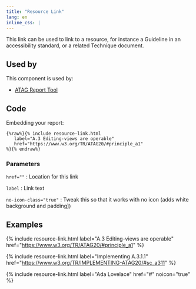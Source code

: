 ```yaml
---
title: "Resource Link"
lang: en
inline_css: |
---
```


This link can be used to link to a resource, for instance a Guideline in an accessibility standard, or a related Technique document.

## Used by

This component is used by:

* [ATAG Report Tool](https://w3.org/WAI/atag/report-tool)

## Code

Embedding your report:

```liquid
{%raw%}{% include resource-link.html
   label="A.3 Editing-views are operable"
   href="https://www.w3.org/TR/ATAG20/#principle_a1"
%}{% endraw%}
```

### Parameters

`href=""`
: Location for this link

`label`
: Link text

`no-icon-class="true"`
: Tweak this so that it works with no icon (adds white background and padding])

## Examples

{% include resource-link.html
   label="A.3 Editing-views are operable"
   href="https://www.w3.org/TR/ATAG20/#principle_a1"
%}

{% include resource-link.html
   label="Implementing A.3.1.1"
   href="https://www.w3.org/TR/IMPLEMENTING-ATAG20/#sc_a311"
%}

{% include resource-link.html
   label="Ada Lovelace"
   href="#"
   noicon="true"
%}
